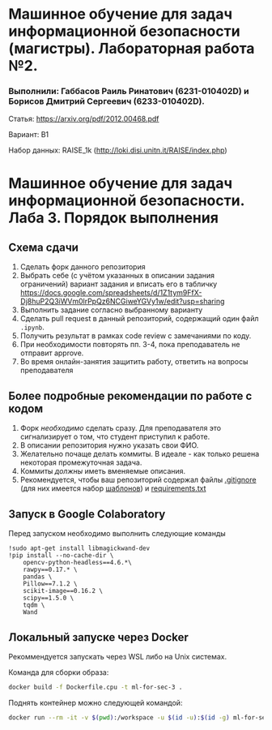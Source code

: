 # Машинное обучение для задач информационной безопасности (магистры). Лабораторная работа №2. 

### Выполнили: Габбасов Раиль Ринатович (6231-010402D) и Борисов Дмитрий Сергеевич (6233-010402D).

Статья: https://arxiv.org/pdf/2012.00468.pdf

Вариант: B1

Набор данных: RAISE_1k (http://loki.disi.unitn.it/RAISE/index.php)

# Машинное обучение для задач информационной безопасности. Лаба 3. Порядок выполнения

## Схема сдачи

1. Сделать форк данного репозитория
2. Выбрать себе (с учётом указанных в описании задания ограничений) вариант задания и вписать его в табличку https://docs.google.com/spreadsheets/d/1Z1tym9FfX-Dj8huP2Q3iWVm0lrPpQz6NCGiweYGVy1w/edit?usp=sharing
3. Выполнить задание согласно выбранному варианту
4. Сделать pull request в данный репозиторий, содержащий один файл `.ipynb`.
5. Получить результат в рамках code review с замечаниями по коду.
6. При необходимости повторять пп. 3-4, пока преподаватель не отправит approve.
7. Во время онлайн-занятия защитить работу, ответить на вопросы преподавателя

## Более подробные рекомендации по работе с кодом

1. Форк *необходимо* сделать сразу. Для преподавателя это сигнализирует о том, что студент приступил к работе.
2. В описании репозитория нужно указать свои ФИО.
3. Желательно почаще делать коммиты. В идеале - как только решена некоторая промежуточная задача.
4. Коммиты *должны* иметь вменяемые описания.
5. Рекомендуется, чтобы ваш репозиторий содержал файлы [.gitignore](https://docs.github.com/en/get-started/getting-started-with-git/ignoring-files) (для них имеется набор [шаблонов](https://github.com/github/gitignore)) и [requirements.txt](https://www.jetbrains.com/help/pycharm/managing-dependencies.html#create-requirements)

## Запуск в Google Colaboratory

Перед запуском необходимо выполнить следующие команды 
```
!sudo apt-get install libmagickwand-dev
!pip install --no-cache-dir \
    opencv-python-headless==4.6.*\
    rawpy==0.17.* \
    pandas \
    Pillow==7.1.2 \
    scikit-image==0.16.2 \
    scipy==1.5.0 \
    tqdm \
    Wand
```

## Локальный запуске через Docker

Рекоммендуется запускать через WSL либо на Unix системах.

Команда для сборки образа:
```bash
docker build -f Dockerfile.cpu -t ml-for-sec-3 .
```

Поднять контейнер можно следующей командой:
```bash
docker run --rm -it -v $(pwd):/workspace -u $(id -u):$(id -g) ml-for-sec-3
```
